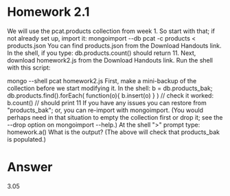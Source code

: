 # Homework 2.1

We will use the pcat.products collection from week 1. So start with that; if not already set up, import it:
mongoimport --db pcat -c products < products.json
You can find products.json from the Download Handouts link. In the shell, if you type:
db.products.count()
should return 11.
Next, download homework2.js from the Download Handouts link. Run the shell with this script:

mongo --shell pcat homework2.js
First, make a mini-backup of the collection before we start modifying it. In the shell:
b = db.products_bak; db.products.find().forEach( function(o){ b.insert(o) } )
 // check it worked: 
b.count()
// should print 11
If you have any issues you can restore from "products_bak"; or, you can re-import with mongoimport. (You would perhaps need in that situation to empty the collection first or drop it; see the --drop option on mongoimport --help.) At the shell ">" prompt type:
homework.a()
What is the output? (The above will check that products_bak is populated.)

# Answer
3.05